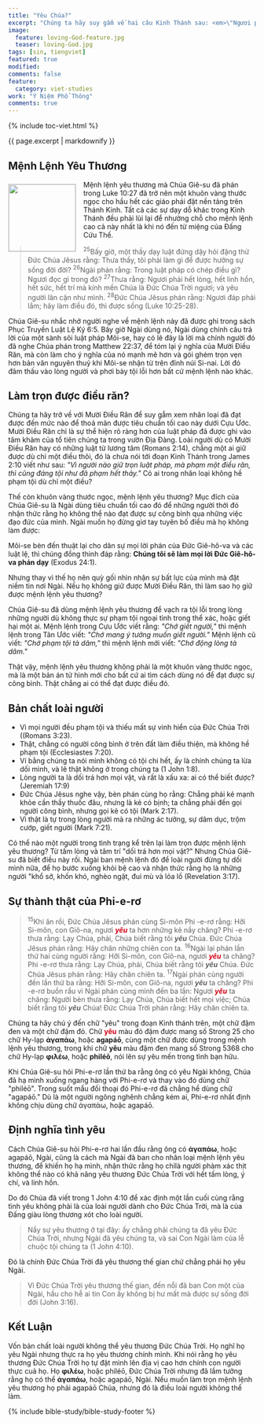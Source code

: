 ```yaml
---
title: "Yêu Chúa?"
excerpt: "Chúng ta hãy suy gẫm về hai câu Kinh Thánh sau: <em>\"Ngươi phải hết lòng, hết linh hồn, hết sức, hết trí mà kính mến Chúa là Ðức Chúa Trời ngươi (Luke<span style=\"color: rgba(0,0,0,0);\">_</span>10:27)\"</em>, và <em>\"Nầy sự yêu thương ở tại đây: ấy chẳng phải chúng ta đã yêu Ðức Chúa Trời, nhưng Ngài đã yêu chúng ta, và sai Con Ngài làm của lễ chuộc tội chúng ta. (1 John<span style=\"color: rgba(0,0,0,0)\">_</span>4:10).\"</em> Làm sao chúng ta có thể hoà giải được hai chân lý này về sự yêu thương? Một mệnh lệnh chúng ta phải yêu Chúa cách hết lòng, còn một định nghĩa khác nói rằng tình yêu không phải là của loài người cho Chúa, nhưng là của Chúa yêu loài người."
image: 
  feature: loving-God-feature.jpg
  teaser: loving-God.jpg
tags: [sin, tiengviet]
featured: true
modified:
comments: false
feature:
  category: viet-studies
work: "Ý Niệm Phổ Thông"
comments: true
---
```


{% include toc-viet.html %}

{{ page.excerpt | markdownify }}

## Mệnh Lệnh Yêu Thương

<div>
<p>
<img alt src="{{ site.url }}/assets/images/loving-God.jpg" style="border: 1px solid #cccccc; margin: 7px 15px 0px 0px; max-width: 100%; height: 136px; padding: 0px; float: left;">
Mệnh lệnh yêu thương mà Chúa Giê-su đã phán trong Luke 10:27 đã trở nên một khuôn vàng thước ngọc cho hầu hết các giáo phái đặt nền tảng trên Thánh Kinh. Tất cả các sự dạy dỗ khác trong Kinh Thánh đều phải lùi lại để nhường chỗ cho mệnh lệnh cao cả này nhất là khi nó đến từ miệng của Đấng Cứu Thế.
</p>

</div>
<!-- ##################### PLACEHOLDER ###################-->

> <sup>25</sup>Bấy giờ, một thầy dạy luật đứng dậy hỏi đặng thử Ðức Chúa Jêsus rằng: Thưa thầy, tôi phải làm gì để được hưởng sự sống đời đời?  <sup>26</sup>Ngài phán rằng: Trong luật pháp có chép điều gì? Ngươi đọc gì trong đó?  <sup>27</sup>Thưa rằng: Ngươi phải hết lòng, hết linh hồn, hết sức, hết trí mà kính mến Chúa là Ðức Chúa Trời ngươi; và yêu người lân cận như mình.  <sup>28</sup>Ðức Chúa Jêsus phán rằng: Ngươi đáp phải lắm; hãy làm điều đó, thì được sống (Luke 10:25-28).

Chúa Giê-su nhắc nhở người nghe về mệnh lệnh này đã được ghi trong sách Phục Truyền Luật Lệ Ký 6:5. Bây giờ Ngài dùng nó, Ngài dùng chính câu trả lời của một sành sõi luật pháp Môi-se, hay có lẽ đây là lời mà chính người đó đã nghe Chúa phán trong Matthew 22:37, để tóm lại ý nghĩa của Mười Điều Răn, mà còn làm cho ý nghĩa của nó mạnh mẽ hơn và gói ghém trọn vẹn hơn bản văn nguyên thuỷ khi Môi-se nhận từ trên đỉnh núi Si-nai. Lời đó đâm thấu vào lòng người và phơi bày tội lỗi hơn bất cứ mệnh lệnh nào khác.

## Làm trọn được điều răn?

Chúng ta hãy trở về với Mười Điều Răn để suy gẫm xem nhân loại đã đạt được đến mức nào để thoả mãn được tiêu chuẩn tối cao này dưới Cựu Ước. Mười Điều Răn chỉ là sự thể hiện rõ ràng hơn của luật pháp đã được ghi vào tâm khảm của tổ tiên chúng ta trong vườn Địa Đàng. Loài người dù có Mười Điều Răn hay có những luật từ lương tâm (Romans 2:14), chẳng một ai giữ được dù chỉ một điều thôi, đó là chưa nói tới đoạn Kinh Thánh trong James 2:10 viết như sau: <em>"Vì người nào giữ trọn luật pháp, mà phạm một điều răn, thì cũng đáng tội như đã phạm hết thảy."</em> Có ai trong nhân loại không hề phạm tội dù chỉ một điều?

Thế còn khuôn vàng thước ngọc, mệnh lệnh yêu thương? Mục đích của Chúa Giê-su là Ngài dùng tiêu chuẩn tối cao đó để những người thời đó nhận thức rằng họ không thể nào đạt được sự công bình qua những việc đạo đức của mình. Ngài muốn họ đừng giơ tay tuyên bố điều mà họ không làm được:

<p class="blockquote">Môi-se bèn đến thuật lại cho dân sự mọi lời phán của Ðức Giê-hô-va và các luật lệ, thì chúng đồng thinh đáp rằng: <strong>Chúng tôi sẽ làm mọi lời Ðức Giê-hô-va phán dạy</strong> (Exodus 24:1).</p>

Nhưng thay vì thế họ nên quỳ gối nhìn nhận sự bất lực của mình mà đặt niềm tin nơi Ngài. Nếu họ không giữ được Mười Điều Răn, thì làm sao họ giữ được mệnh lệnh yêu thương?

Chúa Giê-su đã dùng mệnh lệnh yêu thương để vạch ra tội lỗi trong lòng những người dù không thực sự phạm tội ngoại tình trong thể xác, hoặc giết hại một ai. Mệnh lệnh trong Cựu Ước viết rằng: <em>"Chớ giết người,"</em> thì mệnh lệnh trong Tân Ước viết: <em>"Chớ mang ý tưởng muốn giết người."</em> Mệnh lệnh cũ viết: <em>"Chớ phạm tội tà dâm,"</em> thì mệnh lệnh mới viết: <em>"Chớ động lòng tà dâm."</em>

Thật vậy, mệnh lệnh yêu thương không phải là một khuôn vàng thước ngọc, mà là một bản án tử hình mới cho bất cứ ai tìm cách dùng nó để đạt được sự công bình. Thật chẳng ai có thể đạt được điều đó.

## Bản chất loài người

- Vì mọi người đều phạm tội và thiếu mất sự vinh hiển của Đức Chúa Trời ((Romans 3:23).
- Thật, chẳng có người công bình ở trên đất làm điều thiện, mà không hề phạm tội (Ecclesiastes 7:20).
- Ví bằng chúng ta nói mình không có tội chi hết, ấy là chính chúng ta lừa dối mình, và lẽ thật không ở trong chúng ta (1 John 1:8).
- Lòng người ta là dối trá hơn mọi vật, và rất là xấu xa: ai có thể biết được? (Jeremiah 17:9)
- Ðức Chúa Jêsus nghe vậy, bèn phán cùng họ rằng: Chẳng phải kẻ mạnh khỏe cần thầy thuốc đâu, nhưng là kẻ có bịnh; ta chẳng phải đến gọi người công bình, nhưng gọi kẻ có tội (Mark 2:17).
- Vì thật là tự trong lòng người mà ra những ác tưởng, sự dâm dục, trộm cướp, giết người (Mark 7:21).

Có thể nào một người trong tình trạng kể trên lại làm trọn được mệnh lệnh yêu thương? Từ tấm lòng và tâm trí "dối trá hơn mọi vật?" Nhưng Chúa Giê-su đã biết điều này rồi. Ngài ban mệnh lệnh đó để loài người đừng tự dối mình nữa, để họ bước xuống khỏi bệ cao và nhận thức rằng họ là những người "khổ sở, khốn khó, nghèo ngặt, đui mù và lỏa lồ (Revelation 3:17).

## Sự thành thật của Phi-e-rơ

> <sup>15</sup>Khi ăn rồi, Ðức Chúa Jêsus phán cùng Si-môn Phi -e-rơ rằng: Hỡi Si-môn, con Giô-na, ngươi <strong><em><span style="color: #d30015;">yêu</span></em></strong> ta hơn những kẻ nầy chăng? Phi -e-rơ thưa rằng: Lạy Chúa, phải, Chúa biết rằng tôi <strong><em>yêu</em></strong> Chúa. Ðức Chúa Jêsus phán rằng: Hãy chăn những chiên con ta.  <sup>16</sup>Ngài lại phán lần thứ hai cùng người rằng: Hỡi Si-môn, con Giô-na, ngươi <strong><em><span style="color: #d30015;">yêu</span></em></strong> ta chăng? Phi -e-rơ thưa rằng: Lạy Chúa, phải, Chúa biết rằng tôi <strong><em>yêu</em></strong> Chúa. Ðức Chúa Jêsus phán rằng: Hãy chăn chiên ta.  <sup>17</sup>Ngài phán cùng người đến lần thứ ba rằng: Hỡi Si-môn, con Giô-na, ngươi <strong><em>yêu</em></strong> ta chăng? Phi -e-rơ buồn rầu vì Ngài phán cùng mình đến ba lần: Ngươi <strong><em><span style="color: #d30015;">yêu</span></em></strong> ta chăng: Người bèn thưa rằng: Lạy Chúa, Chúa biết hết mọi việc; Chúa biết rằng tôi <strong><em>yêu</em></strong> Chúa! Ðức Chúa Trời phán rằng: Hãy chăn chiên ta.

Chúng ta hãy chú ý đến chữ "yêu" trong đoạn Kinh thánh trên, một chữ đậm đen và một chữ đậm đỏ. Chữ <strong><span style="color: #d30015;">yêu</span></strong> màu đỏ đậm được mang số Strong 25 cho chữ Hy-lạp <strong>ἀγαπάω</strong>, hoặc <strong>agapáō</strong>, cùng một chữ được dùng trong mệnh lệnh yêu thương, trong khi chữ <strong>yêu</strong> màu đậm đen mang số Strong 5368 cho chữ Hy-lạp <strong>φιλέω</strong>, hoặc <strong>philéō</strong>, nói lên sự yêu mến trong tình bạn hữu.

Khi Chúa Giê-su hỏi Phi-e-rơ lần thứ ba rằng ông có yêu Ngài không, Chúa đã hạ mình xuống ngang hàng với Phi-e-rơ và thay vào đó dùng chữ "philéō". Trong suốt mẩu đối thoại đó Phi-e-rơ đã chẳng hề dùng chữ "agapáō." Dù là một người ngông nghênh chẳng kém ai, Phi-e-rơ nhất định không chịu dùng chữ ἀγαπάω, hoặc agapáō.

## Định nghĩa tình yêu

Cách Chúa Giê-su hỏi Phi-e-rơ hai lần đầu rằng ông có <strong>ἀγαπάω</strong>, hoặc agapáō, Ngài, cũng là cách mà Ngài đã ban cho nhân loại mệnh lệnh yêu thương, để khiến họ hạ mình, nhận thức rằng họ chỉlà người phàm xác thịt không thể nào có khả năng yêu thương Đức Chúa Trời với hết tấm lòng, ý chí, và linh hồn.

Do đó Chúa đã viết trong 1 John 4:10 để xác định một lần cuối cùng rằng tình yêu không phải là của loài người dành cho Đức Chúa Trời, mà là của Đấng giàu lòng thương xót cho loài người.

> Nầy sự yêu thương ở tại đây: ấy chẳng phải chúng ta đã yêu Ðức Chúa Trời, nhưng Ngài đã yêu chúng ta, và sai Con Ngài làm của lễ chuộc tội chúng ta (1 John 4:10).

Đó là chính Đức Chúa Trời đã yêu thương thế gian chứ chẳng phải họ yêu Ngài.

> Vì Ðức Chúa Trời yêu thương thế gian, đến nỗi đã ban Con một của Ngài, hầu cho hễ ai tin Con ấy không bị hư mất mà được sự sống đời đời (John 3:16).

## Kết Luận

Vốn bản chất loài người không thể yêu thương Đức Chúa Trời. Họ nghĩ họ yêu Ngài nhưng thực ra họ yêu thương chính mình. Khi nói rằng họ yêu thương Đức Chúa Trời họ tự đặt mình lên địa vị cao hơn chính con người thực cuả họ. Họ <strong>φιλέω</strong>, hoặc philéō, Đức Chúa Trời nhưng đã lầm tưởng rằng họ có thể <strong>ἀγαπάω</strong>, hoặc agapáō, Ngài. Nếu muốn làm trọn mệnh lệnh yêu thương họ phải agapáō Chúa, nhưng đó là điều loài người không thể làm.

{% include bible-study/bible-study-footer %}

